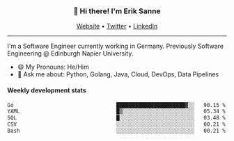 <h3 align="center">👋 Hi there! I'm Erik Sanne</h3>
<p align="center">
  <a href="https://eriksanne.com">Website</a> •
  <a href="https://twitter.com/ErikKonradSanne">Twitter</a> •
  <a href="https://www.linkedin.com/in/eriksanne/">LinkedIn</a>
</p>

---
I'm a Software Engineer currently working in Germany. Previously Software Engineering @ Edinburgh Napier University.

- 😄 My Pronouns: He/Him
- 💬 Ask me about: Python, Golang, Java, Cloud, DevOps, Data Pipelines

<h4>Weekly development stats</h4>
<!--START_SECTION:waka-->

```txt
Go                                 ██████████████████████▓░░   90.15 %
YAML                               █▒░░░░░░░░░░░░░░░░░░░░░░░   05.34 %
SQL                                █░░░░░░░░░░░░░░░░░░░░░░░░   03.48 %
CSV                                ░░░░░░░░░░░░░░░░░░░░░░░░░   00.21 %
Bash                               ░░░░░░░░░░░░░░░░░░░░░░░░░   00.21 %
```

<!--END_SECTION:waka-->
